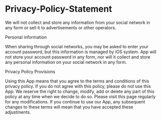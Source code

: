
# Privacy-Policy-Statement


We will not collect and store any information from your social network in any form or sell it to advertisements or other operators.



Personal information



When sharing through social networks, you may be asked to enter your account password, but this information is managed by iOS system. App will not store your account password in any form, nor will it collect and store any personal information on your social network in any form.



Privacy Policy Provisions



Using this App means that you agree to the terms and conditions of this privacy policy. If you do not agree with this policy, please do not use this App. We reserve the right to change, modify, add or delete any part of this policy at any time when we decide to do so. Please visit this page regularly for any modifications. If you continue to use our App, any subsequent changes to these terms will mean that you have accepted these adjustments.
